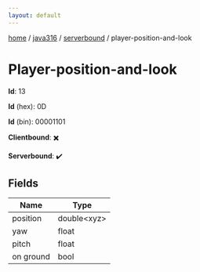```yaml
---
layout: default
---
```


[home](/)  /  [java316](/protocol/java316)  /  [serverbound](/protocol/java316/serverbound)  /  player-position-and-look

# Player-position-and-look

**Id**: 13

**Id** (hex): 0D

**Id** (bin): 00001101

**Clientbound**: ✖️

**Serverbound**: ✔️

## Fields

Name | Type
---|---
position | double&lt;xyz&gt;
yaw | float
pitch | float
on ground | bool

